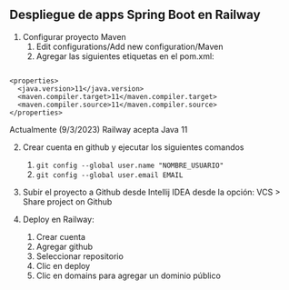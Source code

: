 ## Despliegue de apps Spring Boot en Railway

1. Configurar proyecto Maven
   1. Edit configurations/Add new configuration/Maven
   2. Agregar las siguientes etiquetas en el pom.xml:

<pre><code>
&lt;properties&gt;
  &lt;java.version&gt;11&lt;/java.version&gt;
  &lt;maven.compiler.target&gt;11&lt;/maven.compiler.target&gt;
  &lt;maven.compiler.source&gt;11&lt;/maven.compiler.source&gt;
&lt;/properties&gt;
</code></pre>

Actualmente (9/3/2023) Railway acepta Java 11

2. Crear cuenta en github y ejecutar los siguientes comandos
   1. `git config --global user.name "NOMBRE_USUARIO"`
   2. `git config --global user.email EMAIL`

3. Subir el proyecto a Github desde Intellij IDEA desde la opción: VCS > Share project on Github

4. Deploy en Railway:
   1. Crear cuenta
   2. Agregar github
   3. Seleccionar repositorio
   4. Clic en deploy
   4. Clic en domains para agregar un dominio público
